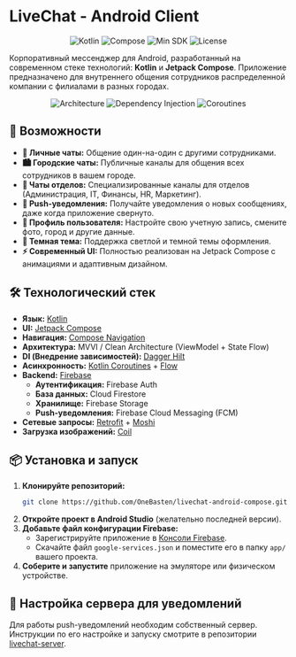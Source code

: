 # LiveChat - Android Client

<div align="center">

![Kotlin](https://img.shields.io/badge/Kotlin-1.9.21-blue?logo=kotlin)
![Compose](https://img.shields.io/badge/Jetpack%20Compose-1.5.4-brightgreen)
![Min SDK](https://img.shields.io/badge/min%20SDK-24-orange)
![License](https://img.shields.io/badge/license-MIT-lightgrey)

</div>

Корпоративный мессенджер для Android, разработанный на современном стеке технологий: **Kotlin** и **Jetpack Compose**. Приложение предназначено для внутреннего общения сотрудников распределенной компании с филиалами в разных городах.

<p align="center">
  <img src="https://img.shields.io/badge/Architecture-MVVI / Clean-yellow" alt="Architecture">
  <img src="https://img.shields.io/badge/DI-Hilt-important" alt="Dependency Injection">
  <img src="https://img.shields.io/badge/Async-Coroutines / Flow-9cf" alt="Coroutines">
</p>

## 🚀 Возможности

*   **📱 Личные чаты:** Общение один-на-один с другими сотрудниками.
*   **🏙️ Городские чаты:** Публичные каналы для общения всех сотрудников в вашем городе.
*   **🏢 Чаты отделов:** Специализированные каналы для отделов (Администрация, IT, Финансы, HR, Маркетинг).
*   **🔔 Push-уведомления:** Получайте уведомления о новых сообщениях, даже когда приложение свернуто.
*   **👤 Профиль пользователя:** Настройте свою учетную запись, смените фото, город и другие данные.
*   **🎨 Темная тема:** Поддержка светлой и темной темы оформления.
*   **⚡ Современный UI:** Полностью реализован на Jetpack Compose с анимациями и адаптивным дизайном.

## 🛠️ Технологический стек

*   **Язык:** [Kotlin](https://kotlinlang.org/)
*   **UI:** [Jetpack Compose](https://developer.android.com/jetpack/compose)
*   **Навигация:** [Compose Navigation](https://developer.android.com/jetpack/compose/navigation)
*   **Архитектура:** MVVI / Clean Architecture (ViewModel + State Flow)
*   **DI (Внедрение зависимостей):** [Dagger Hilt](https://dagger.dev/hilt/)
*   **Асинхронность:** [Kotlin Coroutines](https://kotlinlang.org/docs/coroutines-guide.html) + [Flow](https://kotlinlang.org/docs/flow.html)
*   **Backend:** [Firebase](https://firebase.google.com/)
    *   **Аутентификация:** Firebase Auth
    *   **База данных:** Cloud Firestore
    *   **Хранилище:** Firebase Storage
    *   **Push-уведомления:** Firebase Cloud Messaging (FCM)
*   **Сетевые запросы:** [Retrofit](https://square.github.io/retrofit/) + [Moshi](https://github.com/square/moshi)
*   **Загрузка изображений:** [Coil](https://coil-kt.github.io/coil/)

## 📦 Установка и запуск

1.  **Клонируйте репозиторий:**
    ```bash
    git clone https://github.com/OneBasten/livechat-android-compose.git
    ```
2.  **Откройте проект в Android Studio** (желательно последней версии).
3.  **Добавьте файл конфигурации Firebase:**
    *   Зарегистрируйте приложение в [Консоли Firebase](https://console.firebase.google.com/).
    *   Скачайте файл `google-services.json` и поместите его в папку `app/` вашего проекта.
4.  **Соберите и запустите** приложение на эмуляторе или физическом устройстве.

## 🔧 Настройка сервера для уведомлений

Для работы push-уведомлений необходим собственный сервер. Инструкции по его настройке и запуску смотрите в репозитории [livechat-server](https://github.com/OneBasten/livechat-server).

